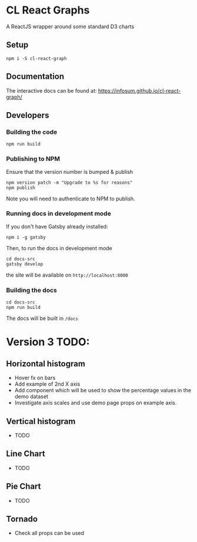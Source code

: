 # CL React Graphs
A ReactJS wrapper around some standard D3 charts

## Setup

```
npm i -S cl-react-graph
```

## Documentation

The interactive docs can be found at: https://infosum.github.io/cl-react-graph/

## Developers

### Building the code

 ```
 npm run build
 ```

### Publishing to NPM

 Ensure that the version number is bumped & publish
 
 ```
 npm version patch -m "Upgrade to %s for reasons"
 npm publish
 ```

Note you will need to authenticate to NPM to publish.

### Running docs in development mode

If you don't have Gatsby already installed:
```
npm i -g gatsby
```

Then, to run the docs in development mode


```
cd docs-src
gatsby develop
```

the site will be available on `http://localhost:8000`

### Building the docs

```
cd docs-src
npm run build
```

The docs will be built in `/docs`

# Version 3 TODO:


## Horizontal histogram

* Hover fx on bars
* Add example of 2nd X axis
* Add <Points> component which will be used to show the percentage values in the demo dataset
* Investigate axis scales and use demo page props on example axis.


## Vertical histogram

* TODO

## Line Chart

* TODO

## Pie Chart

* TODO

## Tornado

* Check all props can be used
